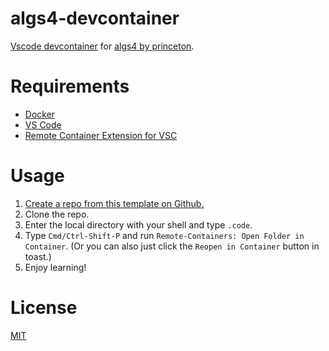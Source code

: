 # algs4-devcontainer

[Vscode devcontainer](https://code.visualstudio.com/docs/remote/containers) for [algs4 by princeton](https://algs4.cs.princeton.edu/home/).

# Requirements

- [Docker](https://www.docker.com/products/docker-desktop/)
- [VS Code](https://code.visualstudio.com/)
- [Remote Container Extension for VSC](https://marketplace.visualstudio.com/items?itemName=ms-vscode-remote.remote-containers)

# Usage

1. [Create a repo from this template on Github.](https://github.com/Saul-Mirone/algs4-devcontainer/generate)
2. Clone the repo.
3. Enter the local directory with your shell and type `.code`.
4. Type `Cmd/Ctrl-Shift-P` and run `Remote-Containers: Open Folder in Container`.
   (Or you can also just click the `Reopen in Container` button in toast.)
5. Enjoy learning!


# License

[MIT](/LICENSE)
